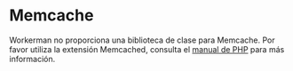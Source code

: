 # Memcache
Workerman no proporciona una biblioteca de clase para Memcache.
Por favor utiliza la extensión Memcached, consulta el [manual de PHP](https://php.net/manual/zh/class.memcached.php) para más información.
